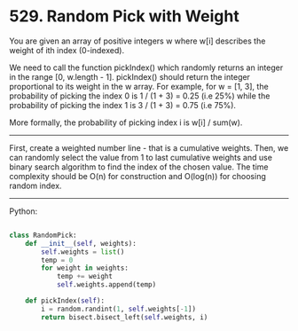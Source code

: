 # 529. Random Pick with Weight

You are given an array of positive integers w where w[i] describes the weight
of ith index (0-indexed).

We need to call the function pickIndex() which randomly returns an integer in
the range [0, w.length - 1]. pickIndex() should return the integer proportional
to its weight in the w array. For example, for w = [1, 3], the probability of
picking the index 0 is 1 / (1 + 3) = 0.25 (i.e 25%) while the probability of
picking the index 1 is 3 / (1 + 3) = 0.75 (i.e 75%).

More formally, the probability of picking index i is w[i] / sum(w).

---

First, create a weighted number line - that is a cumulative weights. Then, we
can randomly select the value from 1 to last cumulative weights and use binary
search algorithm to find the index of the chosen value. The time complexity
should be O(n) for construction and O(log(n)) for choosing random index.

---

Python:

```python

class RandomPick:
    def __init__(self, weights):
        self.weights = list()
        temp = 0
        for weight in weights:
            temp += weight
            self.weights.append(temp)

    def pickIndex(self):
        i = random.randint(1, self.weights[-1])
        return bisect.bisect_left(self.weights, i)
```
